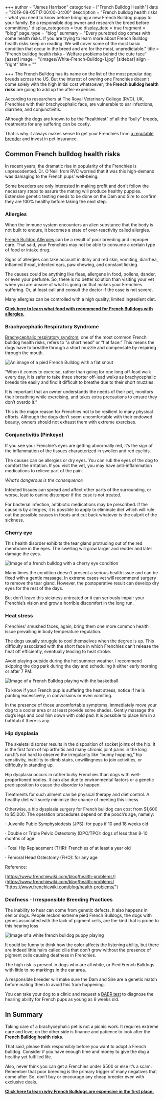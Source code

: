 +++
author = "James Harrison"
categories = ["French Bulldog Health"]
date = "2019-08-05T17:00:00-04:00"
description = "French bulldog health risks - what you need to know before bringing a new French Bulldog puppy to your family. Be a responsible dog owner and research the breed before committing."
display_categories = true
display_date = true
fragment = "blog"
page_type = "blog"
summary = "Every purebred dog comes with some health risks. If you are trying to learn more about French Bulldog health risks keep on reading. We will cover some of the most basic condition that occur in the breed and are for the most, unpredictable."
title = "French bulldog health risks – Welfare problems behind the cute face"
[asset]
image = "/images/White-French-Bulldog-1.jpg"
[sidebar]
align = "right"
title = ""

+++
The French Bulldog has its name on the list of the most popular dog breeds across the US. But the interest of owning one Frenchies doesn’t come solely with the high initial cost whatsoever; the **French bulldog health risks** are going to add up the after-expenses.

According to researchers at The Royal Veterinary College (RVC), UK, Frenchies with their brachycephalic face, are vulnerable to ear infections, diarrhea, and conjunctivitis.

Although the dogs are known to be the “healthiest” of all the “bully” breeds, treatments for any suffering can be costly.

That is why it always makes sense to get your Frenchies from [a reputable breeder](https://www.ethicalfrenchie.com "Reputable French Bulldog Breeder") and invest in pet insurance.

## Common French bulldog health risks

In recent years, the dramatic rise in popularity of the Frenchies is unprecedented. Dr. O’Neill from RVC worried that it was this high-demand was damaging to the French pups’ well-being.

Some breeders are only interested in making profit and don't follow the necessary steps to assure the mating will produce healthy puppies. Extensive genetic testing needs to be done on the Dam and Sire to confirm they are 100% healthy before taking the next step.

### Allergies

When the immune system encounters an alien substance that the body is not built to endure, it becomes a state of over-reactivity called allergies.

[French Bulldog Allergies ](https://barkingroyalty.com/french-bulldog-allergies/ "French Bulldog Allergies")can be a result of poor breeding and improper care. That said, your Frenchies may not be able to consume a certain type of food or intake drug.

Signs of allergies can take account in itchy and red skin, vomiting, diarrhea, inflamed throat, infected ears, paw chewing, and constant licking.

The causes could be anything like fleas, allergens in food, pollens, dander, or even your perfume. So, there is no better solution than visiting your vet when you are unsure of what is going on that makes your Frenchies suffering. Or, at least call and consult the doctor if the case is not severe.

Many allergies can be controlled with a high quality, limited ingredient diet.

[**Click here to learn what food with recommend for French Bulldogs with allergies.**](https://ethicalfrenchie.com/blog/french-bulldog-care-13-best-dog-food-brands/ "French Bulldog Foods")

### Brachycephalic Respiratory Syndrome

[Brachycephalic respiratory syndrom](https://vcahospitals.com/know-your-pet/brachycephalic-airway-syndrome-in-dogs "Brachycephalic respiratory syndrom"), one of the most common French bulldog health risks, refers to “a short head” or “flat face.” This means the dogs have to breathe through a short muzzle and compensate by respiring through the mouth.

![An image of a pied French Bulldog with a flat snout](/images/French-bulldog-flat-snout.jpg "Pied-French-Bulldog")

“When it comes to exercise, rather than going for one long off-lead walk every day, it is safer to take three shorter off-lead walks as brachycephalic breeds tire easily and find it difficult to breathe due to their short muzzles. 

It is important that an owner understands the needs of their pet, monitors their breathing while exercising, and takes extra precautions to ensure they don’t overdo it.”

This is the major reason for Frenchies not to be resilient to many physical efforts. Although the dogs don’t seem uncomfortable with their endowed beauty, owners should not exhaust them with extreme exercises.

### Conjunctivitis (Pinkeye)

If you see your Frenchie’s eyes are getting abnormally red, it’s the sign of the inflammation of the tissues characterized in swollen and red eyelids.

The causes can be allergies or dry eyes. You can rub the eyes of the dog to comfort the irritation. If you visit the vet, you may have anti-inflammation medications to relieve part of the pain.

_What’s dangerous is  the consequence_

Infected tissues can spread and affect other parts of the surrounding, or worse, lead to canine distemper if the case is not treated.

For bacterial infection, antibiotic medications may be prescribed. If the cause is by allergies, it is possible to apply to eliminate diet which will rule out the possible causes in foods and cut back whatever is the culprit of the sickness.

### Cherry eye

This health disorder exhibits the tear gland protruding out of the red membrane in the eyes. The swelling will grow larger and redder and later damage the eyes.

![Image of a french bulldog with a cherry eye condition](/images/French-bulldog-cherry-eye-1.jpg "French-bulldog-cherry-eye")

Many times the condition doesn't present a serious health issue and can be fixed with a gentle massage. In extreme cases vet will recommend surgery to remove the tear gland. However, the postoperative result can develop dry eyes for the rest of the days.

But don’t leave this sickness untreated or it can seriously impair your Frenchie’s vision and grow a horrible discomfort in the long run.

### Heat stress

Frenchies’ smushed faces, again, bring them one more common health issue prevailing in body temperature regulation.

The dogs usually struggle to cool themselves when the degree is up. This difficulty associated with the short face in which Frenchies can’t release the heat off efficiently, eventually leading to heat stroke. 

Avoid playing outside during the hot summer weather. I recommend skipping the dog park during the day and scheduling it either early morning or after 7 PM.

![Image of a French Bulldog playing with the basketball](/images/French-bulldog-excercise-1.jpg "French-bulldog-with-basketball")

To know if your French pup is suffering the heat stress, notice if he is panting excessively, in convulsions or even vomiting.

In the presence of those uncomfortable symptoms, immediately move your dog to a cooler area or at least provide some shades. Gently massage the dog’s legs and cool him down with cold pad. It is possible to place him in a bathtub if there is any.

### Hip dysplasia

The skeletal disorder results in the disposition of socket joints of the hip. It is the first form of hip arthritis and many chronic joint pains in the long run.It’s not hard to observe the irregularity like “bunny hopping,” hip sensitivity, inability to climb stairs, unwillingness to join activities, or difficulty in standing up.

Hip dysplasia occurs in rather bulky Frenchies than dogs with well-proportioned bodies. It can also due to environmental factors or a genetic predisposition to cause the disorder to happen.

Treatments for such ailment can be physical therapy and diet control. A healthy diet will surely minimize the chance of meeting this illness.

Otherwise, a hip dysplasia surgery for French bulldog can cost from $1,600 to $5,000. The operation procedures depend on the pooch’s age, namely:

· Juvenile Pubic Symphysiodesis (JPS): for pups if 10 and 18 weeks old

· Double or Triple Pelvic Osteotomy (DPO/TPO): dogs of less than 8-10 months of age

· Total Hip Replacement (THR): Frenchies of at least a year old

· Femoral Head Ostectomy (FHO): for any age

Reference:

[https://www.frenchiewiki.com/blog/health-problems/](https://www.frenchiewiki.com/blog/health-problems/ "https://www.frenchiewiki.com/blog/health-problems/")

### Deafness - Irresponsible Breeding Practices

The inability to hear can come from genetic defects. It also happens in senior dogs. People reckon extreme pied French Bulldogs, the dogs with genes associated with the lack of pigment cells, are the kind that is prone to this hearing loss.

![Image of a white french bulldog puppy playing](/images/White-French-Bulldog-1.jpg "White-french-bulldog-puppy")

It could be funny to think how the color affects the listening ability, but there are indeed little hairs called cilia that don't grow without the presence of pigment cells causing deafness in Frenchies. 

The high risk is present in dogs who are all white, or Pied French Bulldogs with little to no markings in the ear area.

A responsible breeder will make sure the Dam and Sire are a genetic match before mating them to avoid this from happening.

You can take your dog to a clinic and request a [BAER test](https://bluepearlvet.com/medical-articles/baer-test-for-hearing-loss/ "BEAR test for dogs") to diagnose the hearing ability for French pups as young as 6 weeks old.

## In Summary

Taking care of a brachycephalic pet is not a picnic work. It requires extreme care and love; on the other side is finance and patience to look after the **French Bulldog health risks**.

That said, please think responsibly before you want to adopt a French bulldog. Consider if you have enough time and money to give the dog a healthy yet fulfilled life.

Also, never think you can get a Frenchies under $500 or else it’s a scam. Remember that poor breeding is the primary trigger of many negatives that come after. So, don’t buy or encourage any cheap breeder even with exclusive deals. 

[**Click here to learn why French Bulldogs are expensive in the first place.**](https://ethicalfrenchie.com/blog/why-french-bulldogs-are-expensive-before-adoption/ "Why French Bulldogs are expensive")